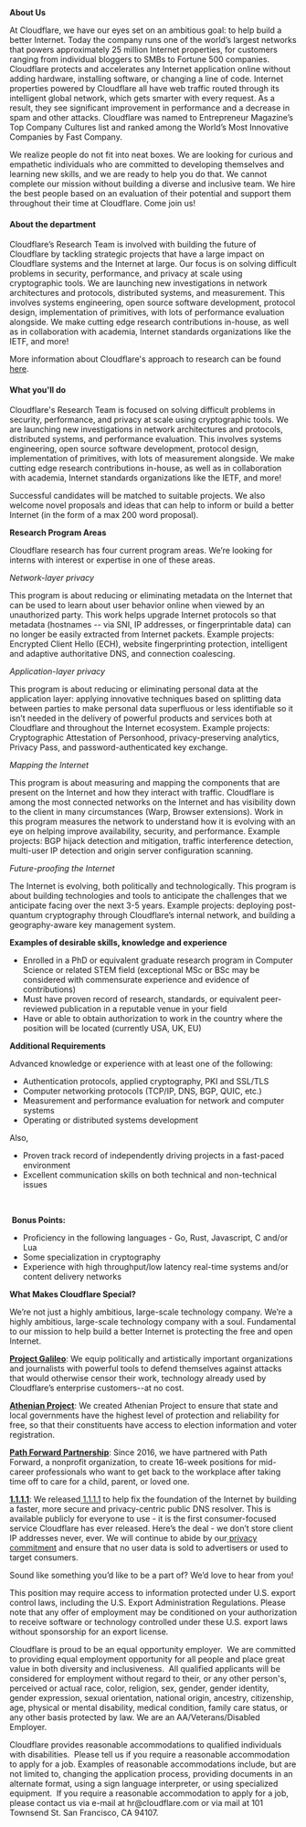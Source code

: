 <div class="content-intro">
	<div><strong>About Us</strong></div>
	<div>
		<p><span style="font-weight: 400;">At Cloudflare, we have our eyes set on an ambitious goal: to help build a better Internet. Today the company runs one of the world’s largest networks that powers approximately 25 million Internet properties, for customers ranging from individual bloggers to SMBs to Fortune 500 companies. Cloudflare protects and accelerates any Internet application online without adding hardware, installing software, or changing a line of code. Internet properties powered by Cloudflare all have web traffic routed through its intelligent global network, which gets smarter with every request. As a result, they see significant improvement in performance and a decrease in spam and other attacks. Cloudflare was named to Entrepreneur Magazine’s Top Company Cultures list and ranked among the World’s Most Innovative Companies by Fast Company.</span><span style="font-weight: 400;">&nbsp;</span></p>
		<p><span style="font-weight: 400;">We realize people do not fit into neat boxes. We are looking for curious and empathetic individuals who are committed to developing themselves and learning new skills, and we are ready to help you do that. We cannot complete our mission without building a diverse and inclusive team. We hire the best people based on an evaluation of their potential and support them throughout their time at Cloudflare. Come join us!&nbsp;</span></p>
	</div>
</div>
<h4><strong>About the department</strong></h4>
<p><span style="font-weight: 400;">Cloudflare’s Research Team is involved with building the future of Cloudflare by tackling strategic projects that have a large impact on Cloudflare systems and the Internet at large. Our focus is on solving difficult problems in security, performance, and privacy at scale using cryptographic tools. We are launching new investigations in network architectures and protocols, distributed systems, and measurement. This involves systems engineering, open source software development, protocol design, implementation of primitives, with lots of performance evaluation alongside. We make cutting edge research contributions in-house, as well as in collaboration with academia, Internet standards organizations like the IETF, and more!</span></p>
<p><span style="font-weight: 400;">More information about Cloudflare's approach to research can be found</span><a href="https://blog.cloudflare.com/cloudflares-approach-to-research/"><span style="font-weight: 400;"> here</span></a><span style="font-weight: 400;">.</span></p>
<h4><strong>What you'll do</strong></h4>
<p><span style="font-weight: 400;">Cloudflare's Research Team is focused on solving difficult problems in security, performance, and privacy at scale using cryptographic tools. We are launching new investigations in network architectures and protocols, distributed systems, and performance evaluation. This involves systems engineering, open source software development, protocol design, implementation of primitives, with lots of measurement alongside. We make cutting edge research contributions in-house, as well as in collaboration with academia, Internet standards organizations like the IETF, and more!</span></p>
<p><span style="font-weight: 400;">Successful candidates will be matched to suitable projects. We also welcome novel proposals and ideas that can help to inform or build a better Internet (in the form of a max 200 word proposal).</span></p>
<p><strong>Research Program Areas</strong></p>
<p><span style="font-weight: 400;">Cloudflare research has four current program areas. We’re looking for interns with interest or expertise in one of these areas.</span></p>
<p><em><span style="font-weight: 400;">Network-layer privacy</span></em></p>
<p><span style="font-weight: 400;">This program is about reducing or eliminating metadata on the Internet that can be used to learn about user behavior online when viewed by an unauthorized party. This work helps upgrade Internet protocols so that metadata (hostnames -- via SNI, IP addresses, or fingerprintable data) can no longer be easily extracted from Internet packets. Example projects: Encrypted Client Hello (ECH), website fingerprinting protection, intelligent and adaptive authoritative DNS, and connection coalescing.</span></p>
<p><em><span style="font-weight: 400;">Application-layer privacy</span></em></p>
<p><span style="font-weight: 400;">This program is about reducing or eliminating personal data at the application layer: applying innovative techniques based on splitting data between parties to make personal data superfluous or less identifiable so it isn’t needed in the delivery of powerful products and services both at Cloudflare and throughout the Internet ecosystem. Example projects: Cryptographic Attestation of Personhood, privacy-preserving analytics, Privacy Pass, and password-authenticated key exchange.</span></p>
<p><em><span style="font-weight: 400;">Mapping the Internet</span></em></p>
<p><span style="font-weight: 400;">This program is about measuring and mapping the components that are present on the Internet and how they interact with traffic. Cloudflare is among the most connected networks on the Internet and has visibility down to the client in many circumstances (Warp, Browser extensions). Work in this program measures the network to understand how it is evolving with an eye on helping improve availability, security, and performance. Example projects: BGP hijack detection and mitigation, traffic interference detection, multi-user IP detection and origin server configuration scanning.</span></p>
<p><em><span style="font-weight: 400;">Future-proofing the Internet</span></em></p>
<p><span style="font-weight: 400;">The Internet is evolving, both politically and technologically. This program is about building technologies and tools to anticipate the challenges that we anticipate facing over the next 3-5 years. Example projects: deploying post-quantum cryptography through Cloudflare’s internal network, and building a geography-aware key management system.</span></p>
<p><strong>Examples of desirable skills, knowledge and experience</strong></p>
<ul>
	<li style="font-weight: 400;"><span style="font-weight: 400;">Enrolled in a PhD or equivalent graduate research program in Computer Science or related STEM field (exceptional MSc or BSc may be considered with commensurate experience and evidence of contributions)</span></li>
	<li style="font-weight: 400;"><span style="font-weight: 400;">Must have proven record of research, standards, or equivalent peer-reviewed publication in a reputable venue in your field</span></li>
	<li style="font-weight: 400;"><span style="font-weight: 400;">Have or able to obtain authorization to work in the country where the position will be located (currently USA, UK, EU)</span></li>
</ul>
<p><strong>Additional Requirements</strong></p>
<p><span style="font-weight: 400;">Advanced knowledge or experience with at least one of the following:</span></p>
<ul>
	<li style="font-weight: 400;"><span style="font-weight: 400;">Authentication protocols, applied cryptography, PKI and SSL/TLS</span></li>
	<li style="font-weight: 400;"><span style="font-weight: 400;">Computer networking protocols (TCP/IP, DNS, BGP, QUIC, etc.)</span></li>
	<li style="font-weight: 400;"><span style="font-weight: 400;">Measurement and performance evaluation for network and computer systems</span></li>
	<li style="font-weight: 400;"><span style="font-weight: 400;">Operating or distributed systems development</span></li>
</ul>
<p><span style="font-weight: 400;">Also,</span></p>
<ul>
	<li style="font-weight: 400;"><span style="font-weight: 400;">Proven track record of independently driving projects in a fast-paced environment</span></li>
	<li style="font-weight: 400;"><span style="font-weight: 400;">Excellent communication skills on both technical and non-technical issues</span></li>
</ul>
<p><span style="font-weight: 400;">&nbsp;</span></p>
<p><span style="font-weight: 400;">&nbsp;</span><strong>Bonus Points:</strong></p>
<ul>
	<li style="font-weight: 400;"><span style="font-weight: 400;">Proficiency in the following languages - Go, Rust, Javascript, C and/or Lua</span></li>
	<li style="font-weight: 400;"><span style="font-weight: 400;">Some specialization in cryptography</span></li>
	<li style="font-weight: 400;"><span style="font-weight: 400;">Experience with high throughput/low latency real-time systems and/or content delivery networks</span></li>
</ul>
<div class="content-conclusion">
	<p><strong>What Makes Cloudflare Special?</strong></p>
	<p><span style="font-weight: 400;">We’re not just a highly ambitious, large-scale technology company. We’re a highly ambitious, large-scale technology company with a soul. Fundamental to our mission to help build a better Internet is protecting the free and open Internet.</span></p>
	<p><a href="https://blog.cloudflare.com/protecting-free-expression-online/"><strong>Project Galileo</strong></a><span style="font-weight: 400;">: We equip politically and artistically important organizations and journalists with powerful tools to defend themselves against attacks that would otherwise censor their work, technology already used by Cloudflare’s enterprise customers--at no cost.</span></p>
	<p><strong><a href="https://www.cloudflare.com/athenian/">Athenian Project</a></strong><span style="font-weight: 400;">: We created Athenian Project to ensure that state and local governments have the highest level of protection and reliability for free, so that their constituents have access to election information and voter registration.</span></p>
	<p><a href="https://blog.cloudflare.com/tag/path-forward/"><strong>Path Forward Partnership</strong></a><span style="font-weight: 400;">: Since 2016, we have partnered with Path Forward, a nonprofit organization, to create 16-week positions for mid-career professionals who want to get back to the workplace after taking time off to care for a child, parent, or loved one.</span></p>
	<p><a href="https://1.1.1.1/"><strong>1.1.1.1</strong></a><span style="font-weight: 400;">: We released</span><a href="https://1.1.1.1/"> <span style="font-weight: 400;">1.1.1.1</span></a><span style="font-weight: 400;"> to help fix the foundation of the Internet by building a faster, more secure and privacy-centric public DNS resolver. This is available publicly for everyone to use - it is the first consumer-focused service Cloudflare has ever released. Here’s the deal - we don’t store client IP addresses never, ever. We will continue to abide by our</span><a href="https://developers.cloudflare.com/1.1.1.1/privacy/public-dns-resolver"> privacy commitment</a><span style="font-weight: 400;"> and ensure that no user data is sold to advertisers or used to target consumers.</span></p>
	<p><span style="font-weight: 400;">Sound like something you’d like to be a part of? We’d love to hear from you!</span></p>
	<p><span style="font-weight: 400;">This position may require access to information protected under U.S. export control laws, including the U.S. Export Administration Regulations. Please note that any offer of employment may be conditioned on your authorization to receive software or technology controlled under these U.S. export laws without sponsorship for an export license.</span></p>
	<p><span style="font-weight: 400;">Cloudflare is proud to be an equal opportunity employer. &nbsp;We are committed to providing equal employment opportunity for all people and place great value in both diversity and inclusiveness. &nbsp;All qualified applicants will be considered for employment without regard to their, or any other person's, perceived or actual</span> <span style="font-weight: 400;">race, color, religion, sex, gender, gender identity, gender expression, sexual orientation, national origin, ancestry, citizenship, age, physical or mental disability, medical condition, family care status, or any other basis protected by law. </span><span style="font-weight: 400;">We are an AA/Veterans/Disabled Employer.</span></p>
	<p><span style="font-weight: 400;">Cloudflare provides reasonable accommodations to qualified individuals with disabilities. &nbsp;Please tell us if you require a reasonable accommodation to apply for a job. Examples of reasonable accommodations include, but are not limited to, changing the application process, providing documents in an alternate format, using a sign language interpreter, or using specialized equipment. &nbsp;If you require a reasonable accommodation to apply for a job, please contact us via e-mail at </span><span style="font-weight: 400;">hr@cloudflare.com</span><span style="font-weight: 400;"> or via mail at 101 Townsend St. San Francisco, CA 94107.</span></p>
</div>